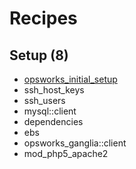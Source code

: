 # Recipes

## Setup (8)

- [opsworks_initial_setup][1]
- ssh_host_keys
- ssh_users
- mysql::client
- dependencies
- ebs
- opsworks_ganglia::client
- mod_php5_apache2



[1]: https://github.com/aws/opsworks-cookbooks/blob/release-chef-11.10/opsworks_initial_setup/recipes/default.rb

